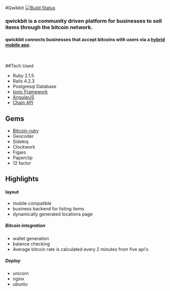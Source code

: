  
#Qwikbit
[![Build Status](https://travis-ci.org/mmplisskin/rails-qwickbit.svg)](https://travis-ci.org/mmplisskin/rails-qwickbit)


### **qwickbit** is a community driven platform for businesses to sell items through the bitcoin network.



#### **qwickbit** connects businesses that accept bitcoins with users via a [hybrid mobile app]('https://github.com/Ephapox/ionic-qwkbit').

 <br />

##Tech Used
* Ruby 2.1.5
* Rails 4.2.3
* Postgresql Database
* [Ionic Framework]('http://ionicframework.com/')
* [AngularJS]('https://angularjs.org/')
* [Chain API]('https://chain.com/')

## Gems

- [Bitcoin-ruby]('https://github.com/lian/bitcoin-ruby')
- Geocoder
- Sidekiq
- Clockwork
- Figaro
- Paperclip
- 12 factor

## Highlights


#### layout
- mobile compatible
- business backend for listing items
- dynamically generated locations page


##### Bitcoin integration
- wallet generation
- balance checking
- Average bitcoin rate is calculated every 2 minutes from five api's

##### Deploy
- unicorn
- nginx
- ubuntu

